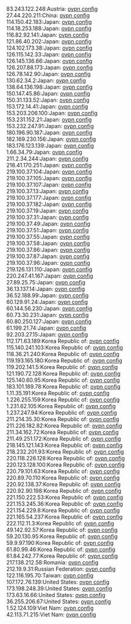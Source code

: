 83.243.122.248:Austria: [ovpn config](vpn/83_243_122_248.ovpn)  
27.44.220.211:China: [ovpn config](vpn/27_44_220_211.ovpn)  
114.150.42.183:Japan: [ovpn config](vpn/114_150_42_183.ovpn)  
114.18.253.188:Japan: [ovpn config](vpn/114_18_253_188.ovpn)  
116.82.92.141:Japan: [ovpn config](vpn/116_82_92_141.ovpn)  
121.86.40.202:Japan: [ovpn config](vpn/121_86_40_202.ovpn)  
124.102.173.38:Japan: [ovpn config](vpn/124_102_173_38.ovpn)  
126.115.142.33:Japan: [ovpn config](vpn/126_115_142_33.ovpn)  
126.145.136.66:Japan: [ovpn config](vpn/126_145_136_66.ovpn)  
126.207.88.173:Japan: [ovpn config](vpn/126_207_88_173.ovpn)  
126.78.142.90:Japan: [ovpn config](vpn/126_78_142_90.ovpn)  
130.62.34.2:Japan: [ovpn config](vpn/130_62_34_2.ovpn)  
138.64.136.198:Japan: [ovpn config](vpn/138_64_136_198.ovpn)  
150.147.45.86:Japan: [ovpn config](vpn/150_147_45_86.ovpn)  
150.31.133.52:Japan: [ovpn config](vpn/150_31_133_52.ovpn)  
153.172.14.41:Japan: [ovpn config](vpn/153_172_14_41.ovpn)  
153.203.206.100:Japan: [ovpn config](vpn/153_203_206_100.ovpn)  
153.231.152.21:Japan: [ovpn config](vpn/153_231_152_21.ovpn)  
153.232.247.91:Japan: [ovpn config](vpn/153_232_247_91.ovpn)  
180.196.90.187:Japan: [ovpn config](vpn/180_196_90_187.ovpn)  
182.169.230.156:Japan: [ovpn config](vpn/182_169_230_156.ovpn)  
183.176.123.139:Japan: [ovpn config](vpn/183_176_123_139.ovpn)  
1.66.34.79:Japan: [ovpn config](vpn/1_66_34_79.ovpn)  
211.2.34.244:Japan: [ovpn config](vpn/211_2_34_244.ovpn)  
218.41.170.251:Japan: [ovpn config](vpn/218_41_170_251.ovpn)  
219.100.37.104:Japan: [ovpn config](vpn/219_100_37_104.ovpn)  
219.100.37.105:Japan: [ovpn config](vpn/219_100_37_105.ovpn)  
219.100.37.107:Japan: [ovpn config](vpn/219_100_37_107.ovpn)  
219.100.37.13:Japan: [ovpn config](vpn/219_100_37_13.ovpn)  
219.100.37.177:Japan: [ovpn config](vpn/219_100_37_177.ovpn)  
219.100.37.182:Japan: [ovpn config](vpn/219_100_37_182.ovpn)  
219.100.37.19:Japan: [ovpn config](vpn/219_100_37_19.ovpn)  
219.100.37.31:Japan: [ovpn config](vpn/219_100_37_31.ovpn)  
219.100.37.49:Japan: [ovpn config](vpn/219_100_37_49.ovpn)  
219.100.37.51:Japan: [ovpn config](vpn/219_100_37_51.ovpn)  
219.100.37.55:Japan: [ovpn config](vpn/219_100_37_55.ovpn)  
219.100.37.58:Japan: [ovpn config](vpn/219_100_37_58.ovpn)  
219.100.37.86:Japan: [ovpn config](vpn/219_100_37_86.ovpn)  
219.100.37.87:Japan: [ovpn config](vpn/219_100_37_87.ovpn)  
219.100.37.96:Japan: [ovpn config](vpn/219_100_37_96.ovpn)  
219.126.131.110:Japan: [ovpn config](vpn/219_126_131_110.ovpn)  
220.247.41.167:Japan: [ovpn config](vpn/220_247_41_167.ovpn)  
27.89.25.75:Japan: [ovpn config](vpn/27_89_25_75.ovpn)  
36.13.137.14:Japan: [ovpn config](vpn/36_13_137_14.ovpn)  
36.52.188.99:Japan: [ovpn config](vpn/36_52_188_99.ovpn)  
60.129.91.24:Japan: [ovpn config](vpn/60_129_91_24.ovpn)  
60.144.56.230:Japan: [ovpn config](vpn/60_144_56_230.ovpn)  
60.73.30.231:Japan: [ovpn config](vpn/60_73_30_231.ovpn)  
60.80.250.127:Japan: [ovpn config](vpn/60_80_250_127.ovpn)  
61.199.21.74:Japan: [ovpn config](vpn/61_199_21_74.ovpn)  
92.203.27.15:Japan: [ovpn config](vpn/92_203_27_15.ovpn)  
112.171.63.189:Korea Republic of: [ovpn config](vpn/112_171_63_189.ovpn)  
115.140.241.103:Korea Republic of: [ovpn config](vpn/115_140_241_103.ovpn)  
118.36.21.240:Korea Republic of: [ovpn config](vpn/118_36_21_240.ovpn)  
119.193.165.180:Korea Republic of: [ovpn config](vpn/119_193_165_180.ovpn)  
119.202.141.5:Korea Republic of: [ovpn config](vpn/119_202_141_5.ovpn)  
121.190.72.128:Korea Republic of: [ovpn config](vpn/121_190_72_128.ovpn)  
125.140.60.95:Korea Republic of: [ovpn config](vpn/125_140_60_95.ovpn)  
183.101.189.78:Korea Republic of: [ovpn config](vpn/183_101_189_78.ovpn)  
1.11.35.191:Korea Republic of: [ovpn config](vpn/1_11_35_191.ovpn)  
1.226.255.159:Korea Republic of: [ovpn config](vpn/1_226_255_159.ovpn)  
1.231.62.105:Korea Republic of: [ovpn config](vpn/1_231_62_105.ovpn)  
1.237.247.94:Korea Republic of: [ovpn config](vpn/1_237_247_94.ovpn)  
211.214.35.30:Korea Republic of: [ovpn config](vpn/211_214_35_30.ovpn)  
211.226.182.82:Korea Republic of: [ovpn config](vpn/211_226_182_82.ovpn)  
211.34.162.72:Korea Republic of: [ovpn config](vpn/211_34_162_72.ovpn)  
211.49.251.172:Korea Republic of: [ovpn config](vpn/211_49_251_172.ovpn)  
218.145.121.143:Korea Republic of: [ovpn config](vpn/218_145_121_143.ovpn)  
218.232.201.93:Korea Republic of: [ovpn config](vpn/218_232_201_93.ovpn)  
220.118.226.128:Korea Republic of: [ovpn config](vpn/220_118_226_128.ovpn)  
220.123.128.100:Korea Republic of: [ovpn config](vpn/220_123_128_100.ovpn)  
220.79.101.63:Korea Republic of: [ovpn config](vpn/220_79_101_63.ovpn)  
220.89.70.110:Korea Republic of: [ovpn config](vpn/220_89_70_110.ovpn)  
220.92.138.37:Korea Republic of: [ovpn config](vpn/220_92_138_37.ovpn)  
220.92.90.198:Korea Republic of: [ovpn config](vpn/220_92_90_198.ovpn)  
221.150.222.53:Korea Republic of: [ovpn config](vpn/221_150_222_53.ovpn)  
221.153.245.36:Korea Republic of: [ovpn config](vpn/221_153_245_36.ovpn)  
221.154.229.8:Korea Republic of: [ovpn config](vpn/221_154_229_8.ovpn)  
221.165.54.237:Korea Republic of: [ovpn config](vpn/221_165_54_237.ovpn)  
222.112.11.3:Korea Republic of: [ovpn config](vpn/222_112_11_3.ovpn)  
49.142.92.57:Korea Republic of: [ovpn config](vpn/49_142_92_57.ovpn)  
59.20.130.95:Korea Republic of: [ovpn config](vpn/59_20_130_95.ovpn)  
59.9.97.190:Korea Republic of: [ovpn config](vpn/59_9_97_190.ovpn)  
61.80.99.46:Korea Republic of: [ovpn config](vpn/61_80_99_46.ovpn)  
61.84.242.77:Korea Republic of: [ovpn config](vpn/61_84_242_77.ovpn)  
217.138.212.58:Romania: [ovpn config](vpn/217_138_212_58.ovpn)  
212.19.9.31:Russian Federation: [ovpn config](vpn/212_19_9_31.ovpn)  
122.116.195.70:Taiwan: [ovpn config](vpn/122_116_195_70.ovpn)  
107.172.76.139:United States: [ovpn config](vpn/107_172_76_139.ovpn)  
173.198.248.39:United States: [ovpn config](vpn/173_198_248_39.ovpn)  
173.63.16.66:United States: [ovpn config](vpn/173_63_16_66.ovpn)  
36.255.206.67:United States: [ovpn config](vpn/36_255_206_67.ovpn)  
1.52.124.109:Viet Nam: [ovpn config](vpn/1_52_124_109.ovpn)  
42.113.71.215:Viet Nam: [ovpn config](vpn/42_113_71_215.ovpn)  
